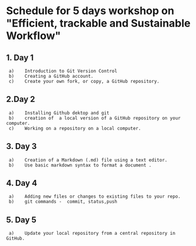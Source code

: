 # Schedule for 5 days workshop on "Efficient, trackable and Sustainable Workflow" #

## 1. Day 1 ##
     a)    Introduction to Git Version Control
     b)    Creating a GitHub account.
     c)    Create your own fork, or copy, a GitHub repository.

 ## 2.Day 2 ##
     a)    Installing Github dektop and git
     b)    creation of  a local version of a GitHub repository on your computer.
     c)    Working on a repository on a local computer.

## 3.   Day 3 ##
     a)    Creation of a Markdown (.md) file using a text editor.
     b)    Use basic markdown syntax to format a document .
     
## 4.  Day 4 ##
     a)    Adding new files or changes to existing files to your repo.
     b)    git commands -  commit, status,push

## 5. Day 5 ##
     a)    Update your local repository from a central repository in GitHub.

	 